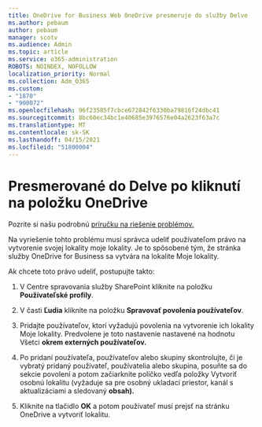 ```yaml
---
title: OneDrive for Business Web OneDrive presmeruje do služby Delve
ms.author: pebaum
author: pebaum
manager: scotv
ms.audience: Admin
ms.topic: article
ms.service: o365-administration
ROBOTS: NOINDEX, NOFOLLOW
localization_priority: Normal
ms.collection: Adm_O365
ms.custom:
- "1870"
- "900072"
ms.openlocfilehash: 96f23585f7cbce672842f6330ba79816f24dbc41
ms.sourcegitcommit: 8bc60ec34bc1e40685e3976576e04a2623f63a7c
ms.translationtype: MT
ms.contentlocale: sk-SK
ms.lasthandoff: 04/15/2021
ms.locfileid: "51800004"
---
```

# <a name="redirected-to-delve-after-you-click-onedrive"></a>Presmerované do Delve po kliknutí na položku OneDrive

Pozrite si našu podrobnú [príručku na riešenie problémov.](https://docs.microsoft.com/sharepoint/support/sites/troubleshooting-guide-for-sites-stopped-at-provisioning)

Na vyriešenie tohto problému musí správca udeliť používateľom právo na vytvorenie svojej lokality moje lokality. Je to spôsobené tým, že stránka služby OneDrive for Business sa vytvára na lokalite Moje lokality.

Ak chcete toto právo udeliť, postupujte takto:

1. V Centre spravovania služby SharePoint kliknite na položku **Používateľské profily**.

2. V časti **Ľudia** kliknite na položku **Spravovať povolenia používateľov**.

3. Pridajte používateľov, ktorí vyžadujú povolenia na vytvorenie ich lokality Moje lokality. Predvolene je toto nastavenie nastavené na hodnotu Všetci **okrem externých používateľov.**

4. Po pridaní používateľa, používateľov alebo skupiny skontrolujte, či je vybratý pridaný používateľ, používatelia  alebo skupina, posuňte sa do sekcie povolení a potom začiarknite políčko vedľa položky Vytvoriť osobnú lokalitu (vyžaduje sa pre osobný ukladací priestor, kanál s aktualizáciami a sledovaný **obsah).**

5. Kliknite na tlačidlo **OK** a potom používateľ musí prejsť na stránku OneDrive a vytvoriť lokalitu.
